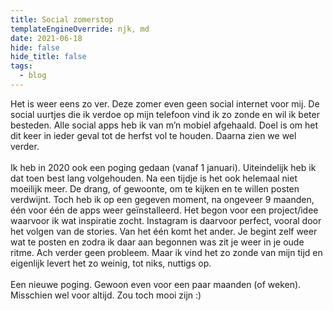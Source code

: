 ```yaml
---
title: Social zomerstop
templateEngineOverride: njk, md
date: 2021-06-18
hide: false
hide_title: false
tags:
  - blog
---
```

Het is weer eens zo ver. Deze zomer even geen social internet voor mij. De social uurtjes die ik verdoe op mijn telefoon vind ik zo zonde en wil ik beter besteden. Alle social apps heb ik van m’n mobiel afgehaald. Doel is om het dit keer in ieder geval tot de herfst vol te houden. Daarna zien we wel verder.\
\
Ik heb in 2020 ook een poging gedaan (vanaf 1 januari). Uiteindelijk heb ik dat toen best lang volgehouden. Na een tijdje is het ook helemaal niet moeilijk meer. De drang, of gewoonte, om te kijken en te willen posten verdwijnt. Toch heb ik op een gegeven moment, na ongeveer 9 maanden, één voor één de apps weer geïnstalleerd. Het begon voor een project/idee waarvoor ik wat inspiratie zocht. Instagram is daarvoor perfect, vooral door het volgen van de stories. Van het één komt het ander. Je begint zelf weer wat te posten en zodra ik daar aan begonnen was zit je weer in je oude ritme. Ach verder geen probleem. Maar ik vind het zo zonde van mijn tijd en eigenlijk levert het zo weinig, tot niks, nuttigs op. \
\
Een nieuwe poging. Gewoon even voor een paar maanden (of weken). Misschien wel voor altijd. Zou toch mooi zijn :)
